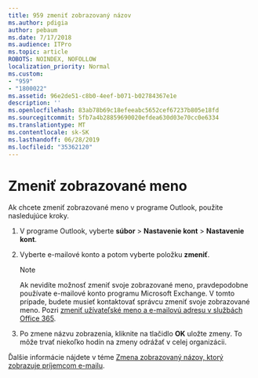 ```yaml
---
title: 959 zmeniť zobrazovaný názov
ms.author: pdigia
author: pebaum
ms.date: 7/17/2018
ms.audience: ITPro
ms.topic: article
ROBOTS: NOINDEX, NOFOLLOW
localization_priority: Normal
ms.custom:
- "959"
- "1800022"
ms.assetid: 96e2de51-c8b0-4eef-b071-b02784367e1e
description: ''
ms.openlocfilehash: 83ab78b69c18efeeabc5652cef67237b805e18fd
ms.sourcegitcommit: 5fb7a4b28859690020efdea630d03e70cc0e6334
ms.translationtype: MT
ms.contentlocale: sk-SK
ms.lasthandoff: 06/28/2019
ms.locfileid: "35362120"
---
```

# <a name="change-your-display-name"></a>Zmeniť zobrazované meno
  
Ak chcete zmeniť zobrazované meno v programe Outlook, použite nasledujúce kroky.
  
1. V programe Outlook, vyberte **súbor** \> **Nastavenie kont** \> **Nastavenie kont**.

2. Vyberte e-mailové konto a potom vyberte položku **zmeniť**.

    > [!NOTE]
    > Ak nevidíte možnosť zmeniť svoje zobrazované meno, pravdepodobne používate e-mailové konto programu Microsoft Exchange. V tomto prípade, budete musieť kontaktovať správcu zmeniť svoje zobrazované meno. Pozri [zmeniť užívateľské meno a e-mailovú adresu v službách Office 365](https://support.office.com/article/fb5ac074-e203-4e1f-9843-b9d1a3e03297.aspx).
  
3. Po zmene názvu zobrazenia, kliknite na tlačidlo **OK** uložte zmeny. To môže trvať niekoľko hodín na zmeny odrážať v celej organizácii.

Ďalšie informácie nájdete v téme [Zmena zobrazovaný názov, ktorý zobrazuje príjemcom e-mailu](https://support.office.com/article/2b53331a-ba2a-4803-88dc-ac9fe376c8a9.aspx).
  